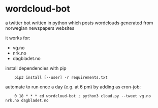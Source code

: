 # wordcloud-bot

a twitter bot written in python which posts wordclouds 
generated from norwegian newspapers websites

it works for:

- vg.no
- nrk.no
- dagbladet.no

install dependencies with pip

        pip3 install [--user] -r requirements.txt

automate to run once a day (e.g. at 6 pm) by adding as cron-job:

        0 18 * * * cd wordcloud-bot ; python3 cloud.py --tweet vg.no nrk.no dagbladet.no
